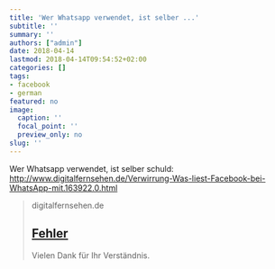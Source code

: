 ```yaml
---
title: 'Wer Whatsapp verwendet, ist selber ...'
subtitle: ''
summary: ''
authors: ["admin"]
date: 2018-04-14
lastmod: 2018-04-14T09:54:52+02:00
categories: []
tags:
- facebook
- german
featured: no
image:
  caption: ''
  focal_point: ''
  preview_only: no
slug: ''
---
```

Wer Whatsapp verwendet, ist selber schuld:
http://www.digitalfernsehen.de/Verwirrung-Was-liest-Facebook-bei-WhatsApp-mit.163922.0.html
> digitalfernsehen.de
> ## [Fehler](http://www.digitalfernsehen.de/Verwirrung-Was-liest-Facebook-bei-WhatsApp-mit.163922.0.html)
>
>Vielen Dank für Ihr Verständnis.



